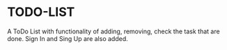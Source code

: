 # TODO-LIST
A ToDo List with functionality of adding, removing, check the task that are done. Sign In and Sing Up are also added.
